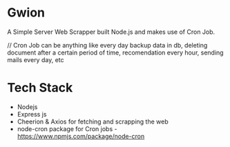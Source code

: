 # Gwion

A Simple Server Web Scrapper built Node.js and makes use of Cron Job.

// Cron Job can be anything like every day backup data in db, deleting document after a certain period of time, recomendation every hour, sending mails every day, etc

# Tech Stack

- Nodejs
- Express js
- Cheerion & Axios for fetching and scrapping the web
- node-cron package for Cron jobs - https://www.npmjs.com/package/node-cron
